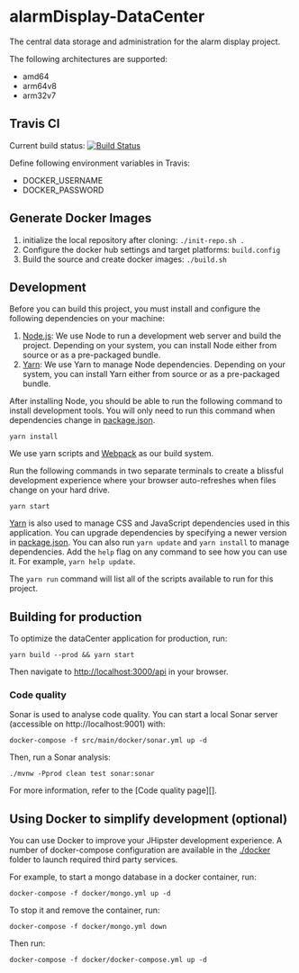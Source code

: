 # alarmDisplay-DataCenter

The central data storage and administration for the alarm display project.

The following architectures are supported:
* amd64
* arm64v8
* arm32v7


## Travis CI
Current build status: [![Build Status](https://travis-ci.org/t08094a/alarmDisplay-DataCenter.svg?branch=master)](https://travis-ci.org/t08094a/alarmDisplay-DataCenter)

Define following environment variables in Travis:
* DOCKER_USERNAME
* DOCKER_PASSWORD

## Generate Docker Images
1. initialize the local repository after cloning: `./init-repo.sh .`
2. Configure the docker hub settings and target platforms: `build.config`
3. Build the source and create docker images: `./build.sh`


## Development

Before you can build this project, you must install and configure the following dependencies on your machine:

1. [Node.js][]: We use Node to run a development web server and build the project.
   Depending on your system, you can install Node either from source or as a pre-packaged bundle.
2. [Yarn][]: We use Yarn to manage Node dependencies.
   Depending on your system, you can install Yarn either from source or as a pre-packaged bundle.

After installing Node, you should be able to run the following command to install development tools.
You will only need to run this command when dependencies change in [package.json](package.json).

    yarn install

We use yarn scripts and [Webpack][] as our build system.

Run the following commands in two separate terminals to create a blissful development experience where your browser
auto-refreshes when files change on your hard drive.

    yarn start

[Yarn][] is also used to manage CSS and JavaScript dependencies used in this application. You can upgrade dependencies by
specifying a newer version in [package.json](package.json). You can also run `yarn update` and `yarn install` to manage dependencies.
Add the `help` flag on any command to see how you can use it. For example, `yarn help update`.

The `yarn run` command will list all of the scripts available to run for this project.


## Building for production

To optimize the dataCenter application for production, run:

    yarn build --prod && yarn start


Then navigate to [http://localhost:3000/api](http://localhost:3000/api) in your browser.

### Code quality

Sonar is used to analyse code quality. You can start a local Sonar server (accessible on http://localhost:9001) with:

```
docker-compose -f src/main/docker/sonar.yml up -d
```

Then, run a Sonar analysis:

```
./mvnw -Pprod clean test sonar:sonar
```

For more information, refer to the [Code quality page][].

## Using Docker to simplify development (optional)

You can use Docker to improve your JHipster development experience. A number of docker-compose configuration are available in the [./docker](./docker) folder to launch required third party services.

For example, to start a mongo database in a docker container, run:

    docker-compose -f docker/mongo.yml up -d

To stop it and remove the container, run:

    docker-compose -f docker/mongo.yml down

Then run:

    docker-compose -f docker/docker-compose.yml up -d



[Node.js]: https://nodejs.org/
[Yarn]: https://yarnpkg.org/
[Webpack]: https://webpack.github.io/
